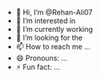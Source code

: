- 👋 Hi, I’m @Rehan-Ali07
- 👀 I’m interested in 
- 🌱 I’m currently working
- 💞️ I’m looking for the 
- 📫 How to reach me ...
- 😄 Pronouns: ...
- ⚡ Fun fact: ...

<!---
Rehan-Ali07/Rehan-Ali07 is a ✨ special ✨ repository because its `README.md` (this file) appears on your GitHub profile.
You can click the Preview link to take a look at your changes.
--->
